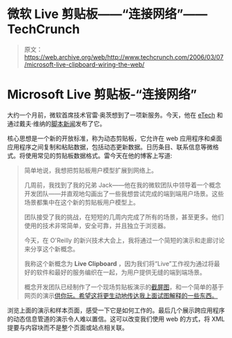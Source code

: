 # 微软 Live 剪贴板——“连接网络”——TechCrunch

> 原文：<https://web.archive.org/web/http://www.techcrunch.com/2006/03/07/microsoft-live-clipboard-wiring-the-web/>

# Microsoft Live 剪贴板-“连接网络”

大约一个月前，微软首席技术官雷·奥茨想到了一项新服务。今天，他在 [eTech](https://web.archive.org/web/20220814100019/http://spaces.msn.com/rayozzie/blog/cns!FB3017FBB9B2E142!285.entry) 和通过戴夫·维纳的[脚本新闻](https://web.archive.org/web/20220814100019/http://scripting.wordpress.com/2006/03/07/ray-ozzies-clipboard-for-the-web/)发布了它。

核心思想是一个新的开放标准，称为动态剪贴板，它允许在 web 应用程序和桌面应用程序之间复制和粘贴数据，包括动态更新数据。日历条目、联系信息等微格式。将使用常见的剪贴板数据格式。雷今天在他的博客上写道:

> 简单地说，我想把剪贴板用户模型扩展到网络上。
> 
> 几周前，我找到了我的兄弟 Jack——他在我的微软团队中领导着一个概念开发团队——并直观地勾画出了一些我想尝试完成的端到端用户场景。这些场景都集中在这个新的剪贴板用户模型上。
> 
> 团队接受了我的挑战，在短短的几周内完成了所有的场景，甚至更多。他们使用的技术非常简单，安全可靠，并且独立于浏览器。
> 
> 今天，在 O'Reilly 的新兴技术大会上，我将通过一个简短的演示和走廊讨论来分享这个新概念。
> 
> 我称这个新概念为 **Live Clipboard** ，因为我们将“Live”工作视为通过将最好的软件和最好的服务编织在一起，为用户提供无缝的端到端场景。
> 
> 概念开发团队已经制作了一个现场剪贴板演示的[截屏图](https://web.archive.org/web/20220814100019/http://spaces.msn.com/editorial/rayozzie/demo/liveclip/screencast/liveclipdemo.html)，和一个简单的基于网页的演示[供你玩。希望这将更生动地传达我上面试图解释的一些东西。](https://web.archive.org/web/20220814100019/http://spaces.msn.com/editorial/rayozzie/demo/liveclip/liveclipsample/clipboardexample.html)

浏览上面的演示和样本页面，感受一下它是如何工作的。最后几个展示跨应用程序的动态信息管道的演示令人难以置信。这可以改变我们使用 web 的方式，将 XML 提要与内容块而不是整个页面或站点相关联。